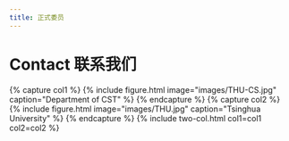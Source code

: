 ```yaml
---
title: 正式委员
---
```


# <i class="fas fa-envelope"></i>Contact 联系我们

{% capture col1 %}
{%
  include figure.html
  image="images/THU-CS.jpg"
  caption="Department of CST"
%}
{% endcapture %}
{% capture col2 %}
{%
  include figure.html
  image="images/THU.jpg"
  caption="Tsinghua University"
%}
{% endcapture %}
{% include two-col.html col1=col1 col2=col2 %}
